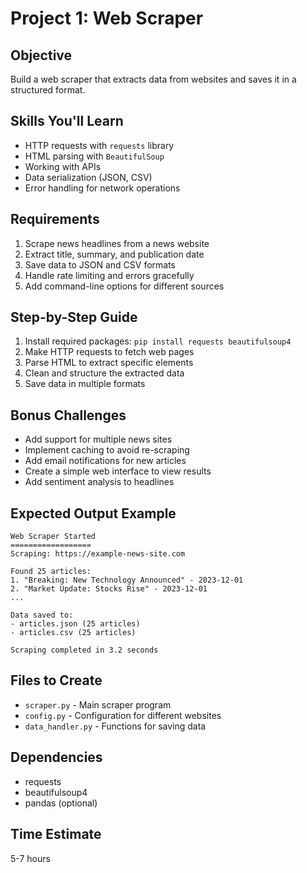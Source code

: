 # Project 1: Web Scraper

## Objective
Build a web scraper that extracts data from websites and saves it in a structured format.

## Skills You'll Learn
- HTTP requests with `requests` library
- HTML parsing with `BeautifulSoup`
- Working with APIs
- Data serialization (JSON, CSV)
- Error handling for network operations

## Requirements
1. Scrape news headlines from a news website
2. Extract title, summary, and publication date
3. Save data to JSON and CSV formats
4. Handle rate limiting and errors gracefully
5. Add command-line options for different sources

## Step-by-Step Guide
1. Install required packages: `pip install requests beautifulsoup4`
2. Make HTTP requests to fetch web pages
3. Parse HTML to extract specific elements
4. Clean and structure the extracted data
5. Save data in multiple formats

## Bonus Challenges
- Add support for multiple news sites
- Implement caching to avoid re-scraping
- Add email notifications for new articles
- Create a simple web interface to view results
- Add sentiment analysis to headlines

## Expected Output Example
```
Web Scraper Started
==================
Scraping: https://example-news-site.com

Found 25 articles:
1. "Breaking: New Technology Announced" - 2023-12-01
2. "Market Update: Stocks Rise" - 2023-12-01
...

Data saved to:
- articles.json (25 articles)
- articles.csv (25 articles)

Scraping completed in 3.2 seconds
```

## Files to Create
- `scraper.py` - Main scraper program
- `config.py` - Configuration for different websites
- `data_handler.py` - Functions for saving data

## Dependencies
- requests
- beautifulsoup4
- pandas (optional)

## Time Estimate
5-7 hours